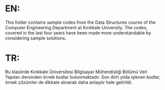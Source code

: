 # EN:

This folder contains sample codes from the Data Structures course of the Computer Engineering Department at Kırıkkale University. The codes, covered in the last four years have been made more understandable by considering sample solutions.

# TR:

Bu klasörde Kırıkkale Üniversitesi Bilgisayar Mühendisliği Bölümü Veri Yapıları dersinden örnek kodlar bulunmaktadır. Son dört yılda işlenen kodlar, örnek çözümler de dikkate alınarak daha anlaşılır hale getirildi.
